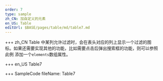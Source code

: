 ```yaml
---
order: 7
type: sample
zh_CN: 加自定义的元素
en_US: Table
editUrl: $BASE/pages/table/md/table7.md
---
```


+++ zh_CN
Table 中某列允许过滤时，会在表头对应的列上显示一个过滤的图标。如果还需要实现其他的功能，比如需要点击后弹出搜索框的功能，则可以参照此例
添加一个<Code>elements</Code>数组属性。

+++ en_US
Table7

+++ SampleCode
fileName: Table7

